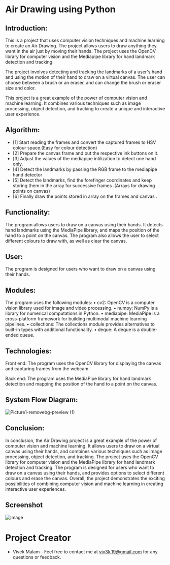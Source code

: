 # Air Drawing using Python

## Introduction:

This is a project that uses computer vision techniques and machine learning to create an Air Drawing. The project allows users to draw anything they want in the air just by moving their hands. The project uses the OpenCV library for computer vision and the Mediapipe library for hand landmark detection and tracking.

The project involves detecting and tracking the landmarks of a user's hand and using the motion of their hand to draw on a virtual canvas. The user can choose between a brush or an eraser, and can change the brush or eraser size and color.

This project is a great example of the power of computer vision and machine learning. It combines various techniques such as image processing, object detection, and tracking to create a unique and interactive user experience.

## Algorithm:

* [1] Start reading the frames and convert the captured frames to HSV colour space.(Easy for colour detection)
* [2] Prepare the canvas frame and put the respective ink buttons on it.
* [3] Adjust the values of the mediapipe intilization to detect one hand only.
* [4] Detect the landmarks by passing the RGB frame to the mediapipe hand detector
* [5] Detect the landmarks, find the forefinger coordinates and keep storing them in the array for successive frames .(Arrays for drawing points on canvas)
* [6] Finally draw the points stored in array on the frames and canvas .

## Functionality:

The program allows users to draw on a canvas using their hands. It detects hand landmarks using the MediaPipe library, and maps the position of the hand to a point on the canvas. The program also allows the user to select different colours to draw with, as well as clear the canvas.

## User:
The program is designed for users who want to draw on a canvas using their hands.

## Modules:
The program uses the following modules:
•	cv2: OpenCV is a computer vision library used for image and video processing.
•	numpy: NumPy is a library for numerical computations in Python.
•	mediapipe: MediaPipe is a cross-platform framework for building multimodal machine learning pipelines.
•	collections: The collections module provides alternatives to built-in types with additional functionality.
•	deque: A deque is a double-ended queue.

## Technologies:

Front end: The program uses the OpenCV library for displaying the canvas and capturing frames from the webcam.

Back end: The program uses the MediaPipe library for hand landmark detection and mapping the position of the hand to a point on the canvas.

## System Flow Diagram:

![Picture1-removebg-preview (1)](https://github.com/viv3k19/airDrawing-using-Python/assets/82309435/6ffb5158-a8bf-4db9-8623-84d99a1cca64)

## Conclusion:
In conclusion, the Air Drawing project is a great example of the power of computer vision and machine learning. It allows users to draw on a virtual canvas using their hands, and combines various techniques such as image processing, object detection, and tracking. The project uses the OpenCV library for computer vision and the MediaPipe library for hand landmark detection and tracking. The program is designed for users who want to draw on a canvas using their hands, and provides options to select different colours and erase the canvas. Overall, the project demonstrates the exciting possibilities of combining computer vision and machine learning in creating interactive user experiences.

## Screenshot

![image](https://github.com/viv3k19/airDrawing-using-Python/assets/82309435/c1de022b-94aa-448f-b8bc-9baf8389bf38)

# Project Creator
* Vivek Malam - Feel free to contact me at viv3k.19@gmail.com for any questions or feedback.


